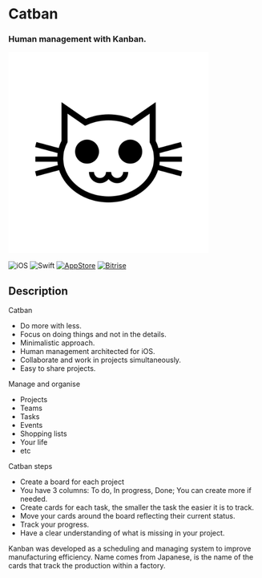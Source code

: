 # Catban
### Human management with Kanban.

<img src="Design/logo.png" height="400" alt="Catban"/>

![iOS](https://img.shields.io/badge/iOS-9.0%2B-blue.svg)
![Swift](https://img.shields.io/badge/Swift-4.2-blue.svg)
[![AppStore](https://img.shields.io/itunes/v/1363004864.svg)](https://itunes.apple.com/us/app/catban/id1363004864)
[![Bitrise](https://app.bitrise.io/app/807a375d287b2f0b/status.svg?token=lutdvZqnAiBoLp3vkTwX8w)](https://app.bitrise.io/app/807a375d287b2f0b)


## Description

Catban
- Do more with less.
- Focus on doing things and not in the details.
- Minimalistic approach.
- Human management architected for iOS.
- Collaborate and work in projects simultaneously.
- Easy to share projects.

Manage and organise
- Projects
- Teams
- Tasks
- Events
- Shopping lists
- Your life
- etc

Catban steps
- Create a board for each project
- You have 3 columns: To do, In progress, Done; You can create more if needed.
- Create cards for each task, the smaller the task the easier it is to track.
- Move your cards around the board reflecting their current status.
- Track your progress.
- Have a clear understanding of what is missing in your project.

Kanban was developed as a scheduling and managing system to improve manufacturing efficiency.
Name comes from Japanese, is the name of the cards that track the production within a factory.
